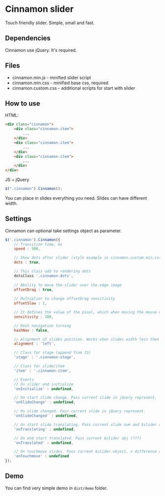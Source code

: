 # Cinnamon slider
Touch friendly slider. Simple, small and fast.

## Dependencies
Cinnamon use jQuery. It's required.

## Files
- cinnamon.min.js - minified slider script 
- cinnamon.min.css - minified base css, required
- cinnamon.custom.css - additional scripts for start with slider

## How to use

HTML:
```html
<div class="cinnamon">
	<div class="cinnamon-item">
		...
	</div>
	<div class="cinnamon-item">
		...
	</div>
	<div class="cinnamon-item">
		...
	</div>
</div>

```

JS + jQuery

```javascript
$(".cinnamon").Cinnamon();

```

You can place in slides everything you need. Slides can have different width.

## Settings
Cinnamon can optional take settings object as parameter.

```javascript
$('.cinnamon').Cinnamon({
	// Transition time, ms
	speed : 500,

	// Show dots after slider (style example in cinnamon.custom.min.css)
	dots : true,

	// This class add to rendering dots
	dotsClass '.cinnamon-dots',
	
	// Ability to move the slider over the edge image
	offsetDrag : true,
	
	// Multiplier to change offsetDrag sensitivity
	offsetSlow : 1,

	// It defines the value of the pixel, which when moving the mouse will trigger the slide switch.
	sensitivity : 100,

	// Hash navigation turning
	hashNav : false,

	// Alignment of slides position. Works when slides width less then container width.
	alignment : 'left',

	// Class for stage (append from JS)
	'stage' : '.cinnamon-stage',

	// Class for slide/item
	'item' : '.cinnamon-item',

	// Events
	// On slider end initialize
	'onInitialize' : undefined,

	// On start slide change. Pass current slide in jQuery represent. 
	'onSlideChange' : undefined,

	// On slide changed. Pass current slide in jQuery represent.
	'onSlideChanged' : undefined,

	// On start slide translating. Pass current slide num and $slider obj (???)
	'onTranslating' : undefined,

	// On end start translated. Pass current $slider obj (???)
	'onTranslated' : undefined,

	// On touchmove slides. Pass current $slider object, x difference of mousemove, y difference of mousemove 
	'onTouchmove' : undefined
});
```

## Demo
You can find very simple demo in `dist/demo` folder.